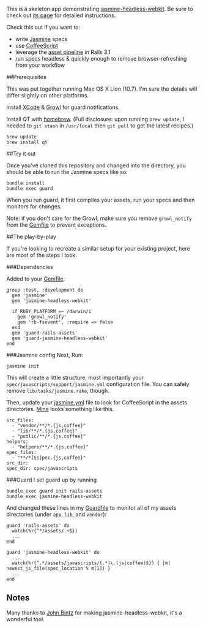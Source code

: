 This is a skeleton app demonstrating [jasmine-headless-webkit](http://github.com/johnbintz/jasmine-headless-webkit/). Be sure to check out [its page](https://johnbintz.github.com/jasmine-headless-webkit/) for detailed instructions.

Check this out if you want to:

* write [Jasmine](https://github.com/pivotal/jasmine/wiki) specs
* use [CoffeeScript](http://jashkenas.github.com/coffee-script/)
* leverage the [asset pipeline](http://railscasts.com/episodes/279-understanding-the-asset-pipeline) in Rails 3.1
* run specs headless & quickly enough to remove browser-refreshing from your workflow

##Prerequisites

This was put together running Mac OS X Lion (10.7). I'm sure the details will differ slightly on other platforms.

Install [XCode](http://itunes.apple.com/us/app/xcode/id448457090?mt=12) & [Growl](http://growl.info/index.php) for guard notifications.

Install QT with [homebrew](https://github.com/mxcl/homebrew). (Full disclosure: upon running `brew update`, I needed to `git stash` in `/usr/local` then `git pull` to get the latest recipes.)

    brew update
    brew install qt

##Try it out

Once you've cloned this repository and changed into the directory, you should be able to run the Jasmine specs like so:

    bundle install
    bundle exec guard

When you run guard, it first compiles your assets, run your specs and then monitors for changes.

Note: if you don't care for the Growl, make sure you remove `growl_notify` from the [Gemfile](https://github.com/searls/jasmine-headless-webkit-rails-skeleton/blob/master/Gemfile) to prevent exceptions.

##The play-by-play

If you're looking to recreate a similar setup for your existing project, here are most of the steps I took.

###Dependencies

Added to your [Gemfile](https://github.com/searls/jasmine-headless-webkit-rails-skeleton/blob/master/Gemfile):

    group :test, :development do
      gem 'jasmine'
      gem 'jasmine-headless-webkit'
  
      if RUBY_PLATFORM =~ /darwin/i
        gem 'growl_notify'
        gem 'rb-fsevent', :require => false 
      end
      gem 'guard-rails-assets'
      gem 'guard-jasmine-headless-webkit'
    end
    
###Jasmine config
Next, Run:

    jasmine init

This will create a little structure, most importantly your `spec/javascripts/support/jasmine.yml` configuration file. You can safely remove `lib/tasks/jasmine.rake`, though.

Then, update your [jasmine.yml](https://github.com/searls/jasmine-headless-webkit-rails-skeleton/blob/master/spec/javascripts/support/jasmine.yml) file to look for CoffeeScript in the assets directories. [Mine](https://github.com/searls/jasmine-headless-webkit-rails-skeleton/blob/master/spec/javascripts/support/jasmine.yml) looks something like this.

    src_files:
      - "vendor/**/*.{js,coffee}"
      - "lib/**/*.{js,coffee}"
      - "public/**/*.{js,coffee}"
    helpers:
      - "helpers/**/*.{js,coffee}"
    spec_files:
      - "**/*[Ss]pec.{js,coffee}"
    src_dir:
    spec_dir: spec/javascripts

###Guard
I set guard up by running

    bundle exec guard init rails-assets
    bundle exec jasmine-headless-webkit
    
And changed these lines in my [Guardfile](https://github.com/searls/jasmine-headless-webkit-rails-skeleton/blob/master/Guardfile) to monitor all of my assets directories (under `app`, `lib`, and `vendor`):

    guard 'rails-assets' do
      watch(%r{^*/assets/.+$})
      ...
    end

    guard 'jasmine-headless-webkit' do
      ...
      watch(%r{^.*/assets/javascripts/(.*)\.(js|coffee)$}) { |m| newest_js_file(spec_location % m[1]) }
      ...
    end

## Notes

Many thanks to [John Bintz](http://twitter.com/johnbintz) for making jasmine-headless-webkit, it's a wonderful tool.


  
